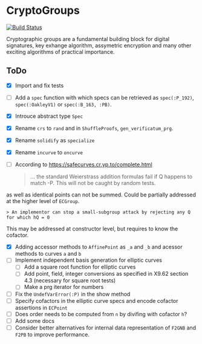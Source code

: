 # CryptoGroups
[![Build Status](https://travis-ci.com/PeaceFounder/CryptoGroups.jl.svg?branch=master)](https://travis-ci.com/PeaceFounder/CryptoGroups.jl)

Cryptographic groups are a fundamental building block for digital signatures, key exhange algorithm, assymetric encryption and many other exciting algorithms of practical importance. 



## ToDo

  * [x] Import and fix tests
  * [ ] Add a `spec` function with which specs can be retrieved as `spec(:P_192)`, `spec(:OakleyV1)` or `spec(:B_163, :PB)`.
  * [x] Introuce abstract type `Spec`
  * [x] Rename `crs` to `rand` and in `ShuffleProofs`, `gen_verificatum_prg`.
  * [x] Rename `solidify` as `specialize`
  * [x] Rename `incurve` to `oncurve`
  * [ ] According to https://safecurves.cr.yp.to/complete.html 

    > ... the standard Weierstrass addition formulas fail if Q happens to match -P. This will not be caught by random tests. 
  
  as well as identical points can not be summed. Could be partially addressed at the higher level of `ECGroup`.

    > An implementor can stop a small-subgroup attack by rejecting any Q for which hQ = 0
  
  This may be addressed at constructor level, but requires to know the cofactor. 

  * [x] Adding accessor methods to `AffinePoint` as `_a` and `_b` and acessor methods to curves `a` and `b`
  * [ ] Implement independent basis generation for elliptic curves
      * [ ] Add a square root function for elliptic curves
      * [ ] Add point, field, integer conversions as specified in X9.62 section 4.3 (necessary for square root tests)
      * [ ] Make a prg iterator for numbers
  * [ ] Fix the `UndefVarError(:P)` in the show method
  * [ ] Specify cofactors in the elliptic curve specs and encode cofactor assertions in `ECPoint`
  * [ ] Does order needs to be computed from `n` by divifing with cofactor `h`?
  * [ ] Add some docs
  * [ ] Consider better alternatives for internal data representation of `F2GNB` and `F2PB` to improve performance.
